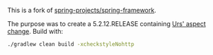 This is a fork of [spring-projects/spring-framework](https://github.com/spring-projects/spring-framework).

The purpose was to create a 5.2.12.RELEASE containing [Urs' aspect change](https://github.com/spring-projects/spring-framework/pull/25933). Build with:

```bash
./gradlew clean build -xcheckstyleNohttp
```